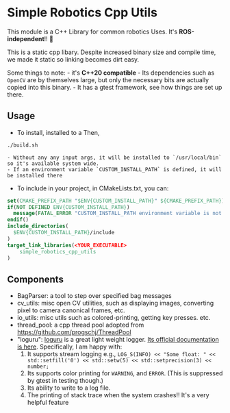 # Simple Robotics Cpp Utils

This module is a C++ Library for common robotics Uses. It's **ROS-independent**!! 🚀

This is a static cpp libary. Despite increased binary size and compile time, we made it static so linking becomes dirt easy. 

Some things to note:
    - it's **C++20 compatible**
    - Its dependencies such as `OpenCV` are by themselves large, but only the necessary bits are actually copied into this binary.
    - It has a gtest framework, see how things are set up there.

## Usage

- To install,  installed to a Then, 

```bash
./build.sh 
```
    - Without any any input args, it will be installed to `/usr/local/bin` so it's available system wide.
    - If an environment variable `CUSTOM_INSTALL_PATH` is defined, it will be installed there

- To include in your project, in CMakeLists.txt, you can:

```cmake
set(CMAKE_PREFIX_PATH "$ENV{CUSTOM_INSTALL_PATH}" ${CMAKE_PREFIX_PATH})
if(NOT DEFINED ENV{CUSTOM_INSTALL_PATH})
  message(FATAL_ERROR "CUSTOM_INSTALL_PATH environment variable is not set.")
endif()
include_directories(
  $ENV{CUSTOM_INSTALL_PATH}/include
)
target_link_libraries(<YOUR_EXECUTABLE>
    simple_robotics_cpp_utils
)
```

## Components

- BagParser: a tool to step over specified bag messages
- cv_utils: misc open CV utilities, such as displaying images, converting pixel to camera canonical frames, etc.
- io_utils: misc utils such as colored-printing, getting key presses. etc.
- thread_pool: a cpp thread pool adopted from https://github.com/progschj/ThreadPool
- "loguru": [loguru](https://github.com/emilk/loguru) is a great light weight logger. [Its official documentation is here](https://emilk.github.io/loguru/index.html). Specifically, I am happy with:
    1. It supports stream logging e.g., `LOG_S(INFO) << "Some float: " << std::setfill('0') << std::setw(5) << std::setprecision(3) << number;`
    1. Its supports color printing for `WARNING`, and `ERROR`. (This is suppressed by gtest in testing though.)
    1. Its ability to write to a log file.
    1. The printing of stack trace when the system crashes!! It's a very helpful feature




